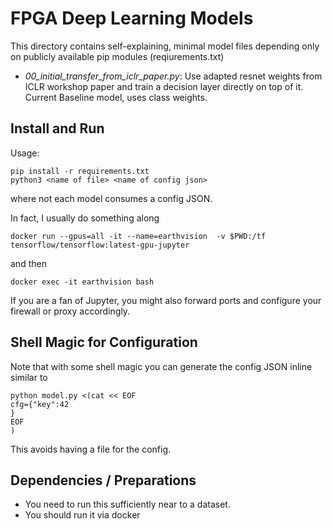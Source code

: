 # FPGA Deep Learning Models


This directory contains self-explaining, minimal  model files depending only on publicly available pip modules (reqiurements.txt)

- *00_initial_transfer_from_iclr_paper.py*: Use adapted resnet weights from ICLR workshop paper and train a decision layer directly on top of it. Current Baseline model, uses class weights. 


## Install and Run
Usage:
```
pip install -r requirements.txt
python3 <name of file> <name of config json>
```
where not each model consumes a config JSON.

In fact, I usually do something along
```
docker run --gpus=all -it --name=earthvision  -v $PWD:/tf tensorflow/tensorflow:latest-gpu-jupyter 
```
and then
```
docker exec -it earthvision bash
```

If you are a fan of Jupyter, you might also forward ports and configure your firewall or proxy accordingly.


## Shell Magic for Configuration
Note that with some shell magic you can generate the config JSON inline similar to 
```
python model.py <(cat << EOF
cfg={"key":42
}
EOF
)

```
This avoids having a file for the config.

## Dependencies / Preparations
- You need to run this sufficiently near to a dataset.
- You should run it via docker

